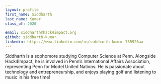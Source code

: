 ```yaml
---
layout: profile
first_name: Siddharth
last_name: Kumar
class_of: 2020

email: siddharth@hack4impact.org
github: siddharth-kumar
linkedin: https://www.linkedin.com/in/siddharth-kumar-735926aa
---
```


Siddharth is a sophomore studying Computer Science at Penn. Alongside Hack4Impact, he is involved in Penn’s International Affairs Association, representing Penn for Model United Nations. He is passionate about technology and entrepreneurship, and enjoys playing golf and listening to music in his free time!
